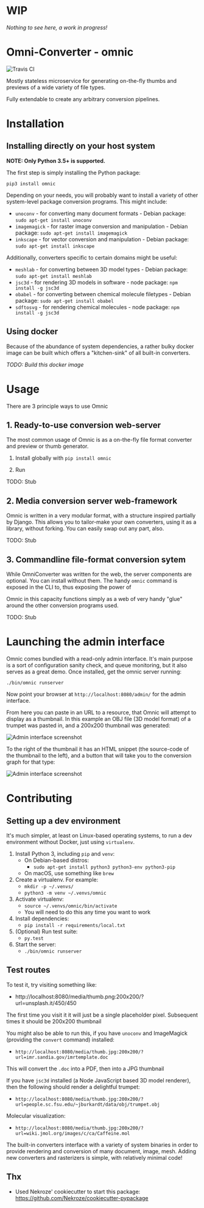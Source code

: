 # WIP

*Nothing to see here, a work in progress!*


# Omni-Converter - omnic

![Travis CI](https://travis-ci.org/michaelpb/omnic.svg?branch=master)

Mostly stateless microservice for generating on-the-fly thumbs and previews of
a wide variety of file types.

Fully extendable to create any arbitrary conversion pipelines.

# Installation

## Installing directly on your host system

**NOTE: Only Python 3.5+ is supported.**

The first step is simply installing the Python package:

```
pip3 install omnic
```

Depending on your needs, you will probably want to install a variety of other
system-level package conversion programs. This might include:

- `unoconv` - for converting many document formats - Debian package: `sudo apt-get install unoconv`
- `imagemagick` - for raster image conversion and manipulation - Debian package: `sudo apt-get install imagemagick`
- `inkscape` - for vector conversion and manipulation - Debian package: `sudo apt-get install inkscape`

Additionally, converters specific to certain domains might be useful:

- `meshlab` - for converting between 3D model types - Debian package: `sudo apt-get install meshlab`
- `jsc3d` - for rendering 3D models in software - node package: `npm install -g jsc3d`
- `obabel` - for converting between chemical molecule filetypes - Debian package: `sudo apt-get install obabel`
- `sdftosvg` - for rendering chemical molecules - node package: `npm install -g jsc3d`

## Using docker

Because of the abundance of system dependencies, a rather bulky docker image
can be built which offers a "kitchen-sink" of all built-in converters.

*TODO: Build this docker image*

# Usage

There are 3 principle ways to use Omnic

## 1. Ready-to-use conversion web-server

The most common usage of Omnic is as a on-the-fly file format converter and
preview or thumb generator.

1. Install globally with `pip install omnic`

2. Run

TODO: Stub

## 2. Media conversion server web-framework

Omnic is written in a very modular format, with a structure inspired partially
by Django. This allows you to tailor-make your own converters, using it as a
library, without forking. You can easily swap out any part, also.

TODO: Stub


## 3. Commandline file-format conversion sytem

While OmniConverter was written for the web, the server components are
optional. You can install without them. The handy `omnic` command is exposed in
the CLI to, thus exposing the power of

Omnic in this capacity functions simply as a web of very handy "glue" around
the other conversion programs used.

TODO: Stub


# Launching the admin interface

Omnic comes bundled with a read-only admin interface. It's main purpose
is a sort of configuration sanity check, and queue monitoring, but it
also serves as a great demo. Once installed, get the omnic server
running:

```
./bin/omnic runserver
```

Now point your browser at `http://localhost:8080/admin/` for the admin
interface.

From here you can paste in an URL to a resource, that Omnic will
attempt to display as a thumbnail. In this example an OBJ file (3D
model format) of a trumpet was pasted in, and a 200x200 thumbnail was
generated:

![Admin interface screenshot](docs/admin_conversion_view.jpg)


To the right of the thumbnail it has an HTML snippet (the source-code
of the thumbnail to the left), and a button that will take you to the
conversion graph for that type:

![Admin interface screenshot](docs/admin_conversion_view.jpg)



# Contributing

## Setting up a dev environment

It's much simpler, at least on Linux-based operating systems, to run a dev
environment without Docker, just using `virtualenv`.

1. Install Python 3, including `pip` and `venv`:
    * On Debian-based distros:
        * `sudo apt-get install python3 python3-env python3-pip`
    * On macOS, use something like `brew`
2. Create a virtualenv. For example:
    * `mkdir -p ~/.venvs/`
    * `python3 -m venv ~/.venvs/omnic`
3. Activate virtualenv:
    * `source ~/.venvs/omnic/bin/activate`
    * You will need to do this any time you want to work
4. Install dependencies:
    * `pip install -r requirements/local.txt`
5. (Optional) Run test suite:
    * `py.test`
6. Start the server:
    * `./bin/omnic runserver`

## Test routes

To test it, try visiting something like:
* http://localhost:8080/media/thumb.png:200x200/?url=unsplash.it/450/450

The first time you visit it it will just be a single placeholder pixel.
Subsequent times it should be 200x200 thumbnail

You might also be able to run this, if you have `unoconv` and ImageMagick
(providing the `convert` command) installed:
* `http://localhost:8080/media/thumb.jpg:200x200/?url=imr.sandia.gov/imrtemplate.doc`

This will convert the `.doc` into a PDF, then into a JPG thumbnail

If you have `jsc3d` installed (a Node JavaScript based 3D model renderer), then
the following should render a delightful trumpet:
* `http://localhost:8080/media/thumb.jpg:200x200/?url=people.sc.fsu.edu/~jburkardt/data/obj/trumpet.obj`

Molecular visualization:

* `http://localhost:8080/media/thumb.jpg:200x200/?url=wiki.jmol.org/images/c/ca/Caffeine.mol`

The built-in converters interface with a variety of system binaries in order to
provide rendering and conversion of many document, image, mesh. Adding new
converters and rasterizers is simple, with relatively minimal code!

## Thx

* Used Nekroze' cookiecutter to start this package: https://github.com/Nekroze/cookiecutter-pypackage
